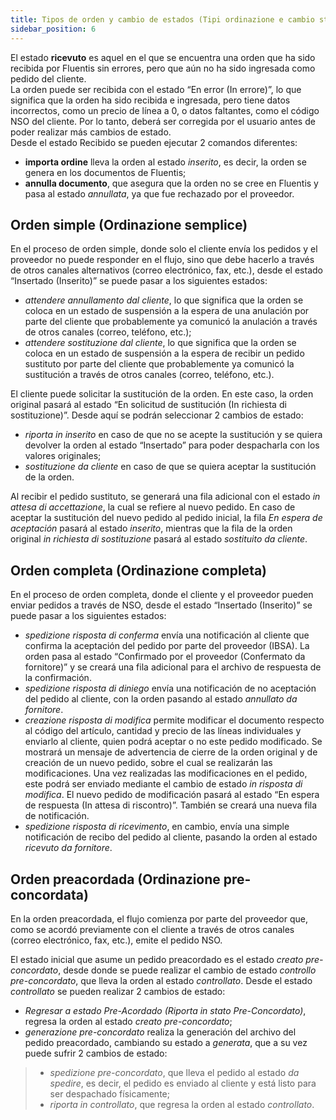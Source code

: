 ```yaml
---
title: Tipos de orden y cambio de estados (Tipi ordinazione e cambio stati)
sidebar_position: 6
---
```


El estado **ricevuto** es aquel en el que se encuentra una orden que ha sido recibida por Fluentis sin errores, pero que aún no ha sido ingresada como pedido del cliente.  
La orden puede ser recibida con el estado “En error (In errore)”, lo que significa que la orden ha sido recibida e ingresada, pero tiene datos incorrectos, como un precio de línea a 0, o datos faltantes, como el código NSO del cliente. Por lo tanto, deberá ser corregida por el usuario antes de poder realizar más cambios de estado.  
Desde el estado Recibido se pueden ejecutar 2 comandos diferentes:       
- **importa ordine** lleva la orden al estado *inserito*, es decir, la orden se genera en los documentos de Fluentis;  
- **annulla documento**, que asegura que la orden no se cree en Fluentis y pasa al estado *annullata*, ya que fue rechazado por el proveedor.

## Orden simple (Ordinazione semplice)

En el proceso de orden simple, donde solo el cliente envía los pedidos y el proveedor no puede responder en el flujo, sino que debe hacerlo a través de otros canales alternativos (correo electrónico, fax, etc.), desde el estado “Insertado (Inserito)” se puede pasar a los siguientes estados:  
- *attendere annullamento dal cliente*, lo que significa que la orden se coloca en un estado de suspensión a la espera de una anulación por parte del cliente que probablemente ya comunicó la anulación a través de otros canales (correo, teléfono, etc.);  
- *attendere sostituzione dal cliente*, lo que significa que la orden se coloca en un estado de suspensión a la espera de recibir un pedido sustituto por parte del cliente que probablemente ya comunicó la sustitución a través de otros canales (correo, teléfono, etc.).        

El cliente puede solicitar la sustitución de la orden. En este caso, la orden original pasará al estado “En solicitud de sustitución (In richiesta di sostituzione)”. Desde aquí se podrán seleccionar 2 cambios de estado:  
- *riporta in inserito* en caso de que no se acepte la sustitución y se quiera devolver la orden al estado “Insertado” para poder despacharla con los valores originales;  
- *sostituzione da cliente* en caso de que se quiera aceptar la sustitución de la orden.

Al recibir el pedido sustituto, se generará una fila adicional con el estado *in attesa di accettazione*, la cual se refiere al nuevo pedido. En caso de aceptar la sustitución del nuevo pedido al pedido inicial, la fila *En espera de aceptación* pasará al estado *inserito*, mientras que la fila de la orden original *in richiesta di sostituzione* pasará al estado *sostituito da cliente*.

## Orden completa (Ordinazione completa)

En el proceso de orden completa, donde el cliente y el proveedor pueden enviar pedidos a través de NSO, desde el estado “Insertado (Inserito)” se puede pasar a los siguientes estados:  
- *spedizione risposta di conferma* envía una notificación al cliente que confirma la aceptación del pedido por parte del proveedor (IBSA). La orden pasa al estado “Confirmado por el proveedor (Confermato da fornitore)” y se creará una fila adicional para el archivo de respuesta de la confirmación.  
- *spedizione risposta di diniego* envía una notificación de no aceptación del pedido al cliente, con la orden pasando al estado *annullato da fornitore*.  
- *creazione risposta di modifica* permite modificar el documento respecto al código del artículo, cantidad y precio de las líneas individuales y enviarlo al cliente, quien podrá aceptar o no este pedido modificado. Se mostrará un mensaje de advertencia de cierre de la orden original y de creación de un nuevo pedido, sobre el cual se realizarán las modificaciones. Una vez realizadas las modificaciones en el pedido, este podrá ser enviado mediante el cambio de estado *in risposta di modifica*. El nuevo pedido de modificación pasará al estado “En espera de respuesta (In attesa di riscontro)”. También se creará una nueva fila de notificación.  
- *spedizione risposta di ricevimento*, en cambio, envía una simple notificación de recibo del pedido al cliente, pasando la orden al estado *ricevuto da fornitore*.

## Orden preacordada (Ordinazione pre-concordata)

En la orden preacordada, el flujo comienza por parte del proveedor que, como se acordó previamente con el cliente a través de otros canales (correo electrónico, fax, etc.), emite el pedido NSO.

El estado inicial que asume un pedido preacordado es el estado *creato pre-concordato*, desde donde se puede realizar el cambio de estado *controllo pre-concordato*, que lleva la orden al estado *controllato*. Desde el estado *controllato* se pueden realizar 2 cambios de estado:  
- *Regresar a estado Pre-Acordado (Riporta in stato Pre-Concordato)*, regresa la orden al estado *creato pre-concordato*;  
- *generazione pre-concordato* realiza la generación del archivo del pedido preacordado, cambiando su estado a *generata*, que a su vez puede sufrir 2 cambios de estado:  
> - *spedizione pre-concordato*, que lleva el pedido al estado *da spedire*, es decir, el pedido es enviado al cliente y está listo para ser despachado físicamente;  
> - *riporta in controllato*, que regresa la orden al estado *controllato*.